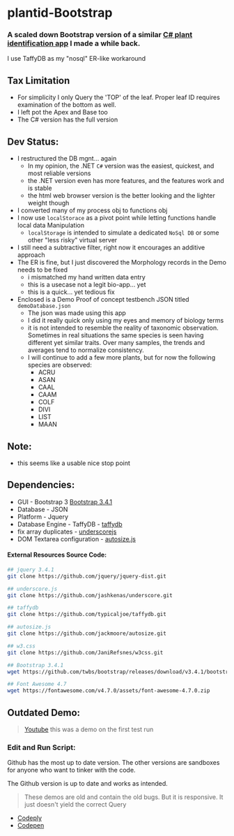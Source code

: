 # plantid-Bootstrap
### A scaled down Bootstrap version of a similar [C# plant identification app](https://github.com/mezcel/plantid) I made a while back.

I use TaffyDB as my "nosql" ER-like workaround

## Tax Limitation
* For simplicity I only Query the 'TOP' of the leaf. Proper leaf ID requires examination of the bottom as well.
* I left pot the Apex and Base too
* The C# version has the full version

## Dev Status:
* I restructured the DB mgnt... again
    * In my opinion, the .NET ```C#``` version was the easiest, quickest, and most reliable versions
    * the .NET version even has more features, and the features work and is stable
    * the html web browser version is the better looking and the lighter weight though
* I converted many of my process obj to functions obj
* I now use ```localStorace``` as a pivot point while letting functions handle local data Manipulation
    * ```localStorage``` is intended to simulate a dedicated ```NoSql DB``` or some other "less risky" virtual server
* I still need a subtractive filter, right now it encourages an additive approach
* The ER is fine, but I just discovered the Morphology records in the Demo needs to be fixed
    * i mismatched my hand written data entry
    * this is a usecase not a legit bio-app... yet
    * this is a quick... yet tedious fix
* Enclosed is a Demo Proof of concept testbench JSON titled ```demoDatabase.json```
    * The json was made using this app
    * I did it really quick only using my eyes and memory of biology terms
    * it is not intended to resemble the reality of taxonomic observation. Sometimes in real situations the same species is seen having different yet similar traits. Over many samples, the trends and averages tend to normalize consistency.
    * I will continue to add a few more plants, but for now the following species are observed:
        * ACRU
        * ASAN
        * CAAL
        * CAAM
        * COLF
        * DIVI
        * LIST
        * MAAN

## Note:

* this seems like a usable nice stop point

## Dependencies:

* GUI - Bootstrap 3 [Bootstrap 3.4.1](https://getbootstrap.com/docs/3.4/getting-started/#download)
* Database - JSON
* Platform - Jquery
* Database Engine - TaffyDB - [taffydb](http://taffydb.com/)
* fix array duplicates - [underscorejs](http://underscorejs.org/#uniq)
* DOM Textarea configuration - [autosize.js](http://www.jacklmoore.com/autosize/)

#### External Resources Source Code:
```sh
## jquery 3.4.1
git clone https://github.com/jquery/jquery-dist.git

## underscore.js
git clone https://github.com/jashkenas/underscore.git

## taffydb
git clone https://github.com/typicaljoe/taffydb.git

## autosize.js
git clone https://github.com/jackmoore/autosize.git

## w3.css
git clone https://github.com/JaniRefsnes/w3css.git

## Bootstrap 3.4.1
wget https://github.com/twbs/bootstrap/releases/download/v3.4.1/bootstrap-3.4.1-dist.zip

## Font Awesome 4.7
wget https://fontawesome.com/v4.7.0/assets/font-awesome-4.7.0.zip
```

## Outdated Demo:

> [Youtube](https://www.youtube.com/watch?v=d6cYrqyCk4o) this was a demo on the first test run

### Edit and Run Script:
Github has the most up to date version. The other versions are sandboxes for anyone who want to tinker with the code.

The Github version is up to date and works as intended.

> These demos are old and contain the old bugs. But it is responsive. It just doesn't yield the correct Query
* [Codeply](https://www.codeply.com/view/1JXIluLDW5)
* [Codepen](https://codepen.io/mezcel/pen/gRrjXP/)
